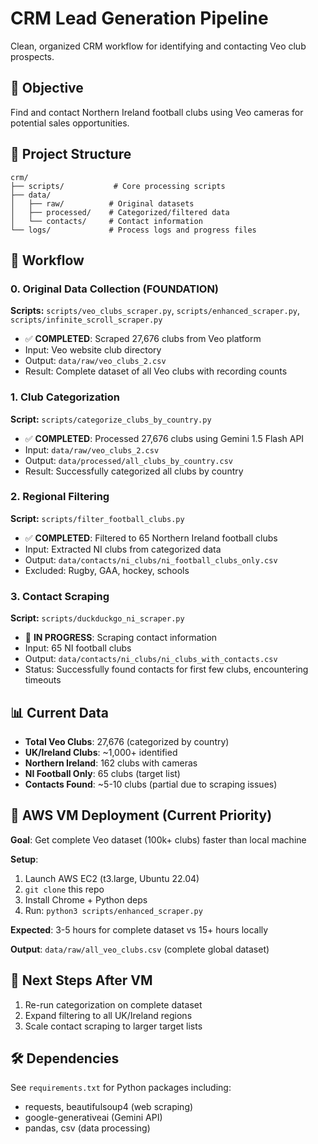 # CRM Lead Generation Pipeline

Clean, organized CRM workflow for identifying and contacting Veo club prospects.

## 🎯 Objective
Find and contact Northern Ireland football clubs using Veo cameras for potential sales opportunities.

## 📁 Project Structure
```
crm/
├── scripts/           # Core processing scripts
├── data/
│   ├── raw/          # Original datasets
│   ├── processed/    # Categorized/filtered data  
│   └── contacts/     # Contact information
└── logs/             # Process logs and progress files
```

## 🔄 Workflow

### 0. Original Data Collection (FOUNDATION)
**Scripts:** `scripts/veo_clubs_scraper.py`, `scripts/enhanced_scraper.py`, `scripts/infinite_scroll_scraper.py`
- ✅ **COMPLETED**: Scraped 27,676 clubs from Veo platform
- Input: Veo website club directory
- Output: `data/raw/veo_clubs_2.csv`
- Result: Complete dataset of all Veo clubs with recording counts

### 1. Club Categorization
**Script:** `scripts/categorize_clubs_by_country.py`
- ✅ **COMPLETED**: Processed 27,676 clubs using Gemini 1.5 Flash API
- Input: `data/raw/veo_clubs_2.csv` 
- Output: `data/processed/all_clubs_by_country.csv`
- Result: Successfully categorized all clubs by country

### 2. Regional Filtering  
**Script:** `scripts/filter_football_clubs.py`
- ✅ **COMPLETED**: Filtered to 65 Northern Ireland football clubs
- Input: Extracted NI clubs from categorized data
- Output: `data/contacts/ni_clubs/ni_football_clubs_only.csv`
- Excluded: Rugby, GAA, hockey, schools

### 3. Contact Scraping
**Script:** `scripts/duckduckgo_ni_scraper.py` 
- 🔄 **IN PROGRESS**: Scraping contact information
- Input: 65 NI football clubs
- Output: `data/contacts/ni_clubs/ni_clubs_with_contacts.csv`
- Status: Successfully found contacts for first few clubs, encountering timeouts

## 📊 Current Data
- **Total Veo Clubs**: 27,676 (categorized by country)
- **UK/Ireland Clubs**: ~1,000+ identified  
- **Northern Ireland**: 162 clubs with cameras
- **NI Football Only**: 65 clubs (target list)
- **Contacts Found**: ~5-10 clubs (partial due to scraping issues)

## 🚀 AWS VM Deployment (Current Priority)

**Goal**: Get complete Veo dataset (100k+ clubs) faster than local machine

**Setup**:
1. Launch AWS EC2 (t3.large, Ubuntu 22.04)
2. `git clone` this repo 
3. Install Chrome + Python deps
4. Run: `python3 scripts/enhanced_scraper.py`

**Expected**: 3-5 hours for complete dataset vs 15+ hours locally

**Output**: `data/raw/all_veo_clubs.csv` (complete global dataset)

## 🔄 Next Steps After VM
1. Re-run categorization on complete dataset
2. Expand filtering to all UK/Ireland regions  
3. Scale contact scraping to larger target lists

## 🛠 Dependencies
See `requirements.txt` for Python packages including:
- requests, beautifulsoup4 (web scraping)
- google-generativeai (Gemini API)
- pandas, csv (data processing)